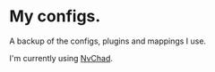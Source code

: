 # My configs.

A backup of the configs, plugins and mappings I use.

I'm currently using [NvChad](https://github.com/NvChad/NvChad).

